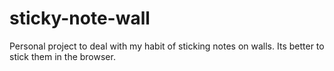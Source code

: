 # sticky-note-wall
Personal project to deal with my habit of sticking notes on walls. Its better to stick them in the browser.
